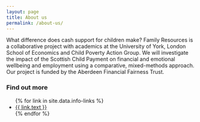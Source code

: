 ```yaml
---
layout: page
title: About us
permalink: /about-us/
---
```


What difference does cash support for children make? Family Resources is a collaborative project with academics at the University of York, London School of Economics and Child Poverty Action Group. We will investigate the impact of the Scottish Child Payment on financial and emotional wellbeing and employment using a comparative, mixed-methods approach. Our project is funded by the Aberdeen Financial Fairness Trust.


<div class="info-box">
  <h3>Find out more</h3>
  <ul class="info-links">
    {% for link in site.data.info-links %}
      <li><i class="fa-solid fa-arrow-right"> </i><a  href="{{ link.url }}">{{ link.text }}</a></li>
    {% endfor %}
  </ul>
</div>

